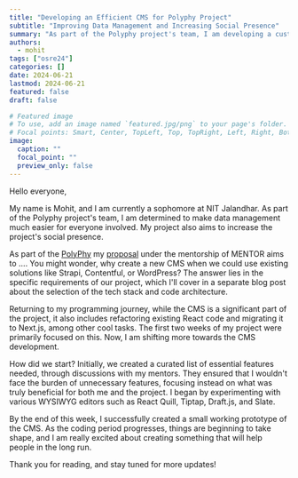 ```yaml
---
title: "Developing an Efficient CMS for Polyphy Project"
subtitle: "Improving Data Management and Increasing Social Presence"
summary: "As part of the Polyphy project's team, I am developing a customized CMS to enhance data management and social presence. This blog covers the initial steps and progress made so far."
authors: 
  - mohit
tags: ["osre24"]
categories: []
date: 2024-06-21
lastmod: 2024-06-21
featured: false
draft: false

# Featured image
# To use, add an image named `featured.jpg/png` to your page's folder.
# Focal points: Smart, Center, TopLeft, Top, TopRight, Left, Right, BottomLeft, Bottom, BottomRight.
image:
  caption: ""
  focal_point: ""
  preview_only: false
---
```


Hello everyone,

My name is Mohit, and I am currently a sophomore at NIT Jalandhar. As part of the Polyphy project's team, I am determined to make data management much easier for everyone involved. My project also aims to increase the project's social presence.

As part of the [PolyPhy](/project/osre24/ucsc/polyphy/) my [proposal](https://docs.google.com/document/d/1BCG6Y-6Usz0hMo11OM5TZY5B8hKTD43wgXSq2s5OcK4/edit?usp=sharing) under the mentorship of MENTOR aims to .... You might wonder, why create a new CMS when we could use existing solutions like Strapi, Contentful, or WordPress? The answer lies in the specific requirements of our project, which I'll cover in a separate blog post about the selection of the tech stack and code architecture.

Returning to my programming journey, while the CMS is a significant part of the project, it also includes refactoring existing React code and migrating it to Next.js, among other cool tasks. The first two weeks of my project were primarily focused on this. Now, I am shifting more towards the CMS development.

How did we start? Initially, we created a curated list of essential features needed, through discussions with my mentors. They ensured that I wouldn't face the burden of unnecessary features, focusing instead on what was truly beneficial for both me and the project. I began by experimenting with various WYSIWYG editors such as React Quill, Tiptap, Draft.js, and Slate.

By the end of this week, I successfully created a small working prototype of the CMS. As the coding period progresses, things are beginning to take shape, and I am really excited about creating something that will help people in the long run.

Thank you for reading, and stay tuned for more updates!
